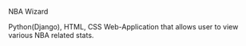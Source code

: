 NBA Wizard

Python(Django), HTML, CSS Web-Application that allows user to view various NBA related stats. 
